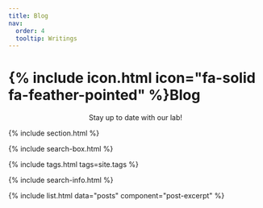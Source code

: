 ```yaml
---
title: Blog
nav:
  order: 4
  tooltip: Writings
---
```


# {% include icon.html icon="fa-solid fa-feather-pointed" %}Blog

<div style="text-align: center;">
Stay up to date with our lab!
</div>

{% include section.html %}

{% include search-box.html %}

{% include tags.html tags=site.tags %}

{% include search-info.html %}

{% include list.html data="posts" component="post-excerpt" %}

